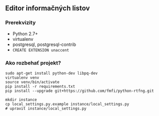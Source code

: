 Editor informačných listov
--------------------------

### Prerekvizity

* Python 2.7+
* virtualenv
* postgresql, postgresql-contrib
* `CREATE EXTENSION unaccent`

### Ako rozbehať projekt?

    sudo apt-get install python-dev libpq-dev
    virtualenv venv
    source venv/bin/activate
    pip install -r requirements.txt
    pip install --upgrade git+https://github.com/fmfi/python-rtfng.git

    mkdir instance
    cp local_settings.py.example instance/local_settings.py
    # upravit instance/local_settings.py